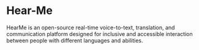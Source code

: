 # Hear-Me
HearMe is an open-source real-time voice-to-text, translation, and communication platform designed for inclusive and accessible interaction between people with different languages and abilities.
